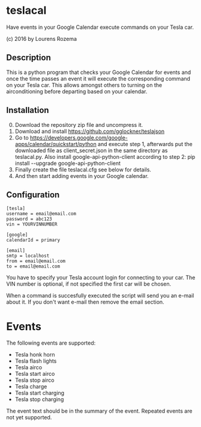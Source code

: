 # teslacal
Have events in your Google Calendar execute commands on your Tesla car.

(c) 2016 by Lourens Rozema

## Description
This is a python program that checks your Google Calendar for events
and once the time passes an event it will execute the corresponding
command on your Tesla car. This allows amongst others to turning on 
the airconditioning before departing based on your calendar.

## Installation
0. Download the repository zip file and uncompress it.
0. Download and install https://github.com/gglockner/teslajson
0. Go to https://developers.google.com/google-apps/calendar/quickstart/python and
execute step 1, afterwards put the downloaded file as client_secret.json
in the same directory as teslacal.py. Also install google-api-python-client according 
to step 2: pip install --upgrade google-api-python-client
0. Finally create the file teslacal.cfg see below for details.
0. And then start adding events in your Google calendar.

## Configuration
```
[tesla]
username = email@email.com
password = abc123
vin = YOURVINNUMBER

[google]
calendarId = primary

[email]
smtp = localhost
from = email@email.com
to = email@email.com
```
You have to specify your Tesla account login for connecting to your car.
The VIN number is optional, if not specified the first car will be chosen.

When a command is succesfully executed the script will send you an e-mail
about it. If you don't want e-mail then remove the email section.

# Events
The following events are supported:
* Tesla honk horn
* Tesla flash lights
* Tesla airco
* Tesla start airco
* Tesla stop airco
* Tesla charge
* Tesla start charging
* Tesla stop charging

The event text should be in the summary of the event. Repeated events are not yet supported.

